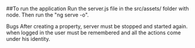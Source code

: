 ##To run the application
Run the server.js file in the src/assets/ folder with node.
Then run the "ng serve -o".

Bugs
After creating a property, server must be stopped and started again.
when logged in the user must be remembered and all the actions come under his identity.
